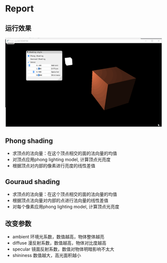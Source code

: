 # Report

## 运行效果
![](https://github.com/lvxm0/CG_homework/blob/master/HW6/doc/hw6_1.gif)

## Phong shading
- 求顶点的法向量：在这个顶点相交的面的法向量的均值
- 对顶点应用phong lighting model, 计算顶点光亮度
- 根据顶点对内部的像素进行亮度的线性差值

## Gouraud shading
- 求顶点的法向量：在这个顶点相交的面的法向量的均值
- 根据顶点法向量对内部的点进行法向量的线性差值 
- 对每个像素应用phong lighting model, 计算顶点光亮度

## 改变参数

- ambient
环境光系数，数值越高，物体整体越亮
- diffuse
漫反射系数，数值越高，物体对比度越高
- specular
镜面反射系数，数值对物体明暗影响不太大
- shininess
数值越大，高光面积越小
